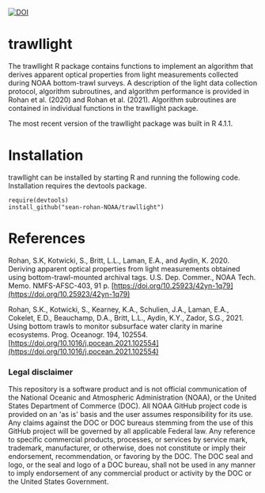 [![DOI](https://zenodo.org/badge/DOI/10.5281/zenodo.3688864.svg)](https://doi.org/10.5281/zenodo.3688864)

# trawllight
The trawllight R package contains functions to implement an algorithm that derives apparent optical properties from light measurements collected during NOAA bottom-trawl surveys. A description of the light data collection protocol, algorithm subroutines, and algorithm performance is provided in Rohan et al. (2020) and Rohan et al. (2021). Algorithm subroutines are contained in individual functions in the trawllight package.

The most recent version of the trawllight package was built in R 4.1.1.

# Installation

trawllight can be installed by starting R and running the following code. Installation requires the devtools package.

```
require(devtools)
install_github("sean-rohan-NOAA/trawllight")
```

# References
Rohan, S.K, Kotwicki, S., Britt, L.L., Laman, E.A., and Aydin, K. 2020. Deriving apparent optical properties from light measurements obtained using bottom-trawl-mounted archival tags. U.S. Dep. Commer., NOAA Tech. Memo. NMFS-AFSC-403, 91 p. [https://doi.org/10.25923/42yn-1q79](https://doi.org/10.25923/42yn-1q79)

Rohan, S.K., Kotwicki, S., Kearney, K.A., Schulien, J.A., Laman, E.A., Cokelet, E.D., Beauchamp, D.A., Britt, L.L., Aydin, K.Y., Zador, S.G., 2021. Using bottom trawls to monitor subsurface water clarity in marine ecosystems. Prog. Oceanogr. 194, 102554. [https://doi.org/10.1016/j.pocean.2021.102554](https://doi.org/10.1016/j.pocean.2021.102554)

### Legal disclaimer

This repository is a software product and is not official communication of the National Oceanic and Atmospheric Administration (NOAA), or the United States Department of Commerce (DOC). All NOAA GitHub project code is provided on an 'as is' basis and the user assumes responsibility for its use. Any claims against the DOC or DOC bureaus stemming from the use of this GitHub project will be governed by all applicable Federal law. Any reference to specific commercial products, processes, or services by service mark, trademark, manufacturer, or otherwise, does not constitute or imply their endorsement, recommendation, or favoring by the DOC. The DOC seal and logo, or the seal and logo of a DOC bureau, shall not be used in any manner to imply endorsement of any commercial product or activity by the DOC or the United States Government.